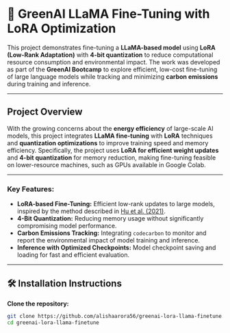 # 🌱 GreenAI LLaMA Fine-Tuning with LoRA Optimization

This project demonstrates fine-tuning a **LLaMA-based model** using **LoRA (Low-Rank Adaptation)** with **4-bit quantization** to reduce computational resource consumption and environmental impact. The work was developed as part of the **GreenAI Bootcamp** to explore efficient, low-cost fine-tuning of large language models while tracking and minimizing **carbon emissions** during training and inference.

---

##  Project Overview

With the growing concerns about the **energy efficiency** of large-scale AI models, this project integrates **LLaMA fine-tuning** with **LoRA** techniques and **quantization optimizations** to improve training speed and memory efficiency. Specifically, the project uses **LoRA for efficient weight updates** and **4-bit quantization** for memory reduction, making fine-tuning feasible on lower-resource machines, such as GPUs available in Google Colab.

---

###  Key Features:
- **LoRA-based Fine-Tuning:** Efficient low-rank updates to large models, inspired by the method described in [Hu et al. (2021)](https://arxiv.org/abs/2106.09685).
- **4-Bit Quantization:** Reducing memory usage without significantly compromising model performance.
- **Carbon Emissions Tracking:** Integrating `codecarbon` to monitor and report the environmental impact of model training and inference.
- **Inference with Optimized Checkpoints:** Model checkpoint saving and loading for fast and efficient evaluation.

---

## 🛠️ Installation Instructions

 **Clone the repository:**
   ```bash
   git clone https://github.com/alishaarora56/greenai-lora-llama-finetune.git
   cd greenai-lora-llama-finetune
